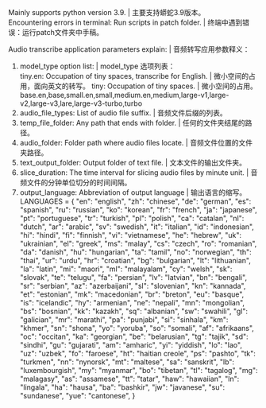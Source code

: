 Mainly supports python version 3.9. | 主要支持蟒蛇3.9版本。  
Encountering errors in terminal: Run scripts in patch folder. | 终端中遇到错误：运行patch文件夹中手稿。  

Audio transcribe application parameters explain: | 音频转写应用参数释义：  
1. model_type option list: | model_type 选项列表：  
tiny.en: Occupation of tiny spaces, transcribe for English. | 微小空间的占用，面向英文的转写。
tiny: Occupation of tiny spaces. | 微小空间的占用。
base.en,base,small.en,small,medium.en,medium,large-v1,large-v2,large-v3,lare,large-v3-turbo,turbo  
2. audio_file_types: List of audio file suffix. | 音频文件后缀的列表。  
3. temp_file_folder: Any path that ends with folder. | 任何的文件夹结尾的路径。
4. audio_folder: Folder path where audio files locate.  | 音频文件位置的文件夹路径。
5. text_output_folder: Output folder of text file. | 文本文件的输出文件夹。  
6. slice_duration: The time interval for slicing audio files by minute unit. | 音频文件的分钟单位切分的时间间隔。  
7. output_language: Abbreviation of output language | 输出语言的缩写。  
LANGUAGES = {
    "en": "english",
    "zh": "chinese",
    "de": "german",
    "es": "spanish",
    "ru": "russian",
    "ko": "korean",
    "fr": "french",
    "ja": "japanese",
    "pt": "portuguese",
    "tr": "turkish",
    "pl": "polish",
    "ca": "catalan",
    "nl": "dutch",
    "ar": "arabic",
    "sv": "swedish",
    "it": "italian",
    "id": "indonesian",
    "hi": "hindi",
    "fi": "finnish",
    "vi": "vietnamese",
    "he": "hebrew",
    "uk": "ukrainian",
    "el": "greek",
    "ms": "malay",
    "cs": "czech",
    "ro": "romanian",
    "da": "danish",
    "hu": "hungarian",
    "ta": "tamil",
    "no": "norwegian",
    "th": "thai",
    "ur": "urdu",
    "hr": "croatian",
    "bg": "bulgarian",
    "lt": "lithuanian",
    "la": "latin",
    "mi": "maori",
    "ml": "malayalam",
    "cy": "welsh",
    "sk": "slovak",
    "te": "telugu",
    "fa": "persian",
    "lv": "latvian",
    "bn": "bengali",
    "sr": "serbian",
    "az": "azerbaijani",
    "sl": "slovenian",
    "kn": "kannada",
    "et": "estonian",
    "mk": "macedonian",
    "br": "breton",
    "eu": "basque",
    "is": "icelandic",
    "hy": "armenian",
    "ne": "nepali",
    "mn": "mongolian",
    "bs": "bosnian",
    "kk": "kazakh",
    "sq": "albanian",
    "sw": "swahili",
    "gl": "galician",
    "mr": "marathi",
    "pa": "punjabi",
    "si": "sinhala",
    "km": "khmer",
    "sn": "shona",
    "yo": "yoruba",
    "so": "somali",
    "af": "afrikaans",
    "oc": "occitan",
    "ka": "georgian",
    "be": "belarusian",
    "tg": "tajik",
    "sd": "sindhi",
    "gu": "gujarati",
    "am": "amharic",
    "yi": "yiddish",
    "lo": "lao",
    "uz": "uzbek",
    "fo": "faroese",
    "ht": "haitian creole",
    "ps": "pashto",
    "tk": "turkmen",
    "nn": "nynorsk",
    "mt": "maltese",
    "sa": "sanskrit",
    "lb": "luxembourgish",
    "my": "myanmar",
    "bo": "tibetan",
    "tl": "tagalog",
    "mg": "malagasy",
    "as": "assamese",
    "tt": "tatar",
    "haw": "hawaiian",
    "ln": "lingala",
    "ha": "hausa",
    "ba": "bashkir",
    "jw": "javanese",
    "su": "sundanese",
    "yue": "cantonese",
}

